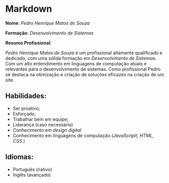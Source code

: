 # **Markdown** 

__Nome__: _Pedro Henrique Matos de Souza_

__Formação__: _Desenvolvimento de Sistemas_

__Resumo Profissional__: 

 _Pedro Henrique Matos de Souza_ é um profissional altamente qualificado e dedicado, com uma sólida formação em _Desenvolvimento de Sistemas_. Com um alto entendimento em linguagens de computação atuais e relevantes para o desenvolvimento de sistemas. Como profissional Pedro se destaca na otimização e criação de soluções eficazes na criação de um site.


## Habilidades:

* Ser proativo;
* Esforçado;
* Trabalhar bem em equipe;
* Liderança (caso necessário)
* Conhecimento em _design digital_
* Conhecimento em linguagens de computação (_JavaScripit_, _HTML_, _CSS_.)

## __Idiomas__:

* Português (nativo)
* Inglês (avançado)
  
